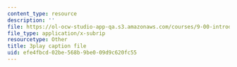 ```yaml
---
content_type: resource
description: ''
file: https://ol-ocw-studio-app-qa.s3.amazonaws.com/courses/9-00-introduction-to-psychology-fall-2004/efe4fbcd02be568b9be009d9c620fc55_10497.vtt
file_type: application/x-subrip
resourcetype: Other
title: 3play caption file
uid: efe4fbcd-02be-568b-9be0-09d9c620fc55
---
```

